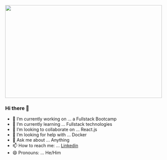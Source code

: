 
<!-- <img src="https://miro.medium.com/max/1400/0*eIhVp0KXrXSSHORN.gif"  width='100%' height='300' />  -->
<img src="[https://miro.medium.com/max/1400/0*eIhVp0KXrXSSHORN.gif](https://res.cloudinary.com/dr8u3dssn/image/upload/v1653361755/mario_yj2v0o.gif)"  width='100%' height='300' /> 







### Hi there 👋



- 🔭 I’m currently working on ... a Fullstack Bootcamp
- 🌱 I’m currently learning ... Fullstack technologies
- 👯 I’m looking to collaborate on ... React.js
- 🤔 I’m looking for help with ... Docker
- 💬 Ask me about ... Anything
- 📫 How to reach me: ... [Linkedin](https://www.linkedin.com/in/leomezamancilla/)
- 😄 Pronouns: ... He/Him


